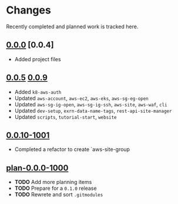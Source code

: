 # Changes
Recently completed and planned work is tracked here.

## [0.0.0](.) [0.0.4]
- Added project files

## [0.0.5](.) [0.0.9](.)
- Added `k8-aws-auth`
- Updated `aws-account`, `aws-ec2`, `aws-eks`, `aws-sg-eg-open`
- Updated `aws-sg-ig-open`, `aws-sg-ig-ssh`, `aws-site`, `aws-waf`, `cli`
- Updated `dev-setup`, `exrn-data-name-tags`, `rest-api-site-manager`
- Updated `scripts`, `tutorial-start`, `website`

## [0.0.10-1001](.)
- Completed a refactor to create `aws-site-group

## [plan-0.0.0-1000](.)
- **TODO** Add more planning items
- **TODO** Prepare for a `0.1.0` release
- **TODO** Rewrete and sort `.gitmodules`

